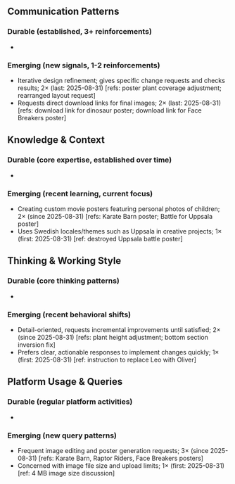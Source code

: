 ## Communication Patterns
### Durable (established, 3+ reinforcements)
- 

### Emerging (new signals, 1-2 reinforcements)
- Iterative design refinement; gives specific change requests and checks results; 2× (last: 2025-08-31) [refs: poster plant coverage adjustment; rearranged layout request]
- Requests direct download links for final images; 2× (last: 2025-08-31) [refs: download link for dinosaur poster; download link for Face Breakers poster]

## Knowledge & Context
### Durable (core expertise, established over time)
- 

### Emerging (recent learning, current focus)
- Creating custom movie posters featuring personal photos of children; 2× (since 2025-08-31) [refs: Karate Barn poster; Battle for Uppsala poster]
- Uses Swedish locales/themes such as Uppsala in creative projects; 1× (first: 2025-08-31) [ref: destroyed Uppsala battle poster]

## Thinking & Working Style
### Durable (core thinking patterns)
- 

### Emerging (recent behavioral shifts)
- Detail-oriented, requests incremental improvements until satisfied; 2× (since 2025-08-31) [refs: plant height adjustment; bottom section inversion fix]
- Prefers clear, actionable responses to implement changes quickly; 1× (first: 2025-08-31) [ref: instruction to replace Leo with Oliver]

## Platform Usage & Queries
### Durable (regular platform activities)
- 

### Emerging (new query patterns)
- Frequent image editing and poster generation requests; 3× (since 2025-08-31) [refs: Karate Barn, Raptor Riders, Face Breakers posters]
- Concerned with image file size and upload limits; 1× (first: 2025-08-31) [ref: 4 MB image size discussion]